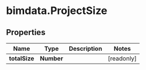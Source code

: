 # bimdata.ProjectSize

## Properties

Name | Type | Description | Notes
------------ | ------------- | ------------- | -------------
**totalSize** | **Number** |  | [readonly] 


